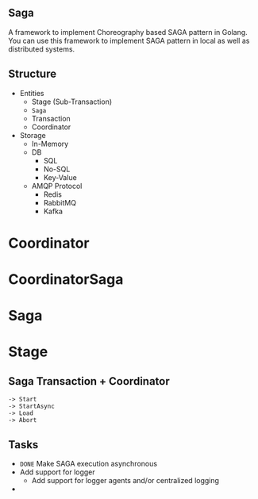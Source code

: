 ## Saga
A framework to implement Choreography based SAGA pattern in Golang. You can use this framework to implement SAGA pattern in local as well as distributed systems.


## Structure
- Entities
	- Stage (Sub-Transaction)
	- `Saga`
	- Transaction
	<!-- - Template -->
	- Coordinator
- Storage
	- In-Memory
	- DB
		- SQL
		- No-SQL
		- Key-Value
	- AMQP Protocol
		- Redis
		- RabbitMQ
		- Kafka


# Coordinator
# CoordinatorSaga
# Saga
# Stage


<!-- ## Saga Template -->
## Saga Transaction + Coordinator
<!-- ## Saga Coordinator -->
	-> Start
	-> StartAsync
	-> Load
	-> Abort

## Tasks
- `DONE` Make SAGA execution asynchronous
- Add support for logger
	- Add support for logger agents and/or centralized logging
- 
<!-- 
Inspiration
EchoVault:
- [LinkedIn Post](https://www.linkedin.com/feed/update/urn:li:activity:7186276898723799040?utm_source=share&utm_medium=member_desktop)
- https://github.com/EchoVault/EchoVault
 -->
